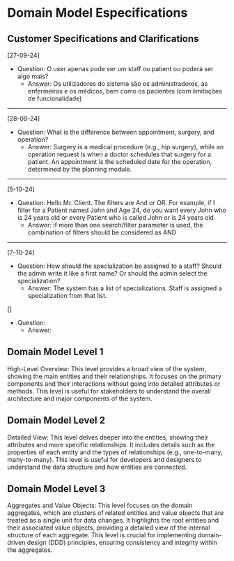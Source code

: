 ﻿# Domain Model Especifications

## Customer Specifications and Clarifications

[27-09-24]
* Question: O user apenas pode ser um staff ou patient ou poderá ser algo mais?
    * Answer: Os utilizadores do sistema são os administradores, as enfermeiras e os médicos, bem como os pacientes (com 
  limitações de funcionalidade)
--------------------
[28-09-24]
* Question: What is the difference between appointment, surgery, and operation?
    * Answer: Surgery is a medical procedure (e.g., hip surgery), while an operation request is when a doctor schedules 
  that surgery for a patient. An appointment is the scheduled date for the operation, determined by the planning module.
-----------------
[5-10-24]
* Question: Hello Mr. Client. The filters are And or OR. For example, if I filter for a Patient named John and Age 24, do
  you want every John who is 24 years old or every Patient who is called John or is 24 years old
  * Answer: if more than one search/filter parameter is used, the combination of filters should be considered as AND
----------------
[7-10-24]
* Question: How should the specialization be assigned to a staff?
  Should the admin write it like a first name? Or should the admin select the specialization?
    * Answer: The system has a list of specializations. Staff is assigned a specialization from that list.


[]
* Question:
    * Answer:

## Domain Model Level 1

High-Level Overview: This level provides a broad view of the system, showing the main entities and their relationships. 
It focuses on the primary components and their interactions without going into detailed attributes or methods. 
This level is useful for stakeholders to understand the overall architecture and major components of the system.

## Domain Model Level 2

Detailed View: This level delves deeper into the entities, showing their attributes and more specific relationships. 
It includes details such as the properties of each entity and the types of relationships (e.g., one-to-many, many-to-many). 
This level is useful for developers and designers to understand the data structure and how entities are connected.

## Domain Model Level 3

Aggregates and Value Objects: This level focuses on the domain aggregates, which are clusters of related entities 
and value objects that are treated as a single unit for data changes. It highlights the root entities and their associated 
value objects, providing a detailed view of the internal structure of each aggregate. This level is crucial for implementing 
domain-driven design (DDD) principles, ensuring consistency and integrity within the aggregates.